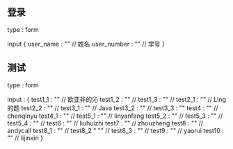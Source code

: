## 登录
type : form

input {
	user_name : "" // 姓名
	user_number : "" // 学号
}



## 测试

type : form

input : {
	test1_1 : "" // 欧亚非的沁
	test1_2 : "" //
	test1_3 : "" //
	test2_1 : "" //  Ling的题
	test2_2 : "" //
	test3_1 : "" //  Java
	test3_2 : "" //
	test3_3 : ""
	test4 : "" //  chenqinyu
	test4_1 : "" //
	test5_1 : "" // linyanfang
	test5_2 : "" //
	test5_3 : "" //
	test5_4 : "" //
	test6 : "" // liuhuizhi
	test7 : "" // zhouzheng
	test8 : "" // andycall
	test8_1 : "" //
	test8_2 " "" //
	test8_3 : "" //
	test9 : "" //  yaorui
	test10 : "" // lijinxin
}



